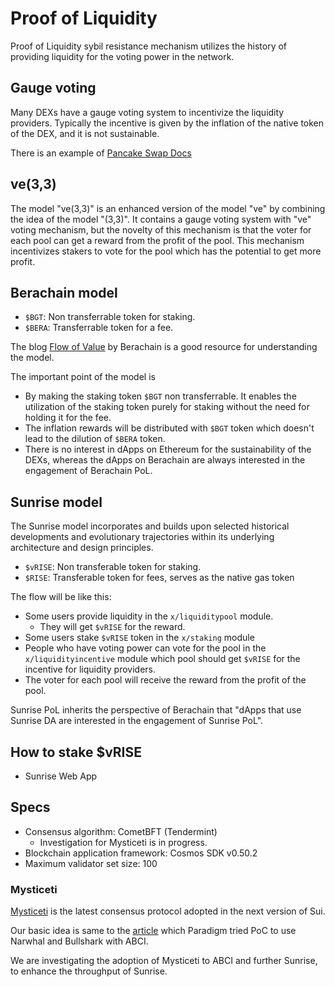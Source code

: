 # Proof of Liquidity

Proof of Liquidity sybil resistance mechanism utilizes the history of providing liquidity for the voting power in the network.

## Gauge voting

Many DEXs have a gauge voting system to incentivize the liquidity providers. Typically the incentive is given by the inflation of the native token of the DEX, and it is not sustainable.

There is an example of [Pancake Swap Docs](https://docs.pancakeswap.finance/products/vecake/gauges-voting)

## ve(3,3)

The model "ve(3,3)" is an enhanced version of the model "ve" by combining the idea of the model "(3,3)". It contains a gauge voting system with "ve" voting mechanism, but the novelty of this mechanism is that the voter for each pool can get a reward from the profit of the pool. This mechanism incentivizes stakers to vote for the pool which has the potential to get more profit.

## Berachain model

- `$BGT`: Non transferrable token for staking.
- `$BERA`: Transferrable token for a fee.

The blog [Flow of Value](https://blog.berachain.com/blog/flow-of-value-examining-the-differences-between-pos-and-pol-a-case-for-a-new-paradigm-in-sustainable-incentive-alignment-at-the-protocol-layer) by Berachain is a good resource for understanding the model.

The important point of the model is

- By making the staking token `$BGT` non transferrable. It enables the utilization of the staking token purely for staking without the need for holding it for the fee.
- The inflation rewards will be distributed with `$BGT` token which doesn't lead to the dilution of `$BERA` token.
- There is no interest in dApps on Ethereum for the sustainability of the DEXs, whereas the dApps on Berachain are always interested in the engagement of Berachain PoL.

## Sunrise model

The Sunrise model incorporates and builds upon selected historical developments and evolutionary trajectories within its underlying architecture and design principles.

- `$vRISE`: Non transferable token for staking.
- `$RISE`: Transferable token for fees, serves as the native gas token

The flow will be like this:

- Some users provide liquidity in the `x/liquiditypool` module.
  - They will get `$vRISE` for the reward.
- Some users stake `$vRISE` token in the `x/staking` module
- People who have voting power can vote for the pool in the `x/liquidityincentive` module which pool should get `$vRISE` for the incentive for liquidity providers.
- The voter for each pool will receive the reward from the profit of the pool.

Sunrise PoL inherits the perspective of Berachain that "dApps that use Sunrise DA are interested in the engagement of Sunrise PoL".

## How to stake $vRISE

- Sunrise Web App

## Specs

- Consensus algorithm: CometBFT (Tendermint)
  - Investigation for Mysticeti is in progress.
- Blockchain application framework: Cosmos SDK v0.50.2
- Maximum validator set size: 100

### Mysticeti

[Mysticeti](https://sui.io/mysticeti) is the latest consensus protocol adopted in the next version of Sui.

Our basic idea is same to the [article](https://www.paradigm.xyz/2022/07/experiment-narwhal-bullshark-cosmos-stack) which Paradigm tried PoC to use Narwhal and Bullshark with ABCI.

We are investigating the adoption of Mysticeti to ABCI and further Sunrise, to enhance the throughput of Sunrise.
